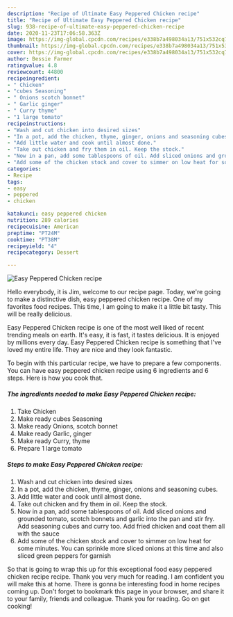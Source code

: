 ```yaml
---
description: "Recipe of Ultimate Easy Peppered Chicken recipe"
title: "Recipe of Ultimate Easy Peppered Chicken recipe"
slug: 938-recipe-of-ultimate-easy-peppered-chicken-recipe
date: 2020-11-23T17:06:58.363Z
image: https://img-global.cpcdn.com/recipes/e338b7a498034a13/751x532cq70/easy-peppered-chicken-recipe-recipe-main-photo.jpg
thumbnail: https://img-global.cpcdn.com/recipes/e338b7a498034a13/751x532cq70/easy-peppered-chicken-recipe-recipe-main-photo.jpg
cover: https://img-global.cpcdn.com/recipes/e338b7a498034a13/751x532cq70/easy-peppered-chicken-recipe-recipe-main-photo.jpg
author: Bessie Farmer
ratingvalue: 4.8
reviewcount: 44800
recipeingredient:
- " Chicken"
- "cubes Seasoning"
- " Onions scotch bonnet"
- " Garlic ginger"
- " Curry thyme"
- "1 large tomato"
recipeinstructions:
- "Wash and cut chicken into desired sizes"
- "In a pot, add the chicken, thyme, ginger, onions and seasoning cubes."
- "Add little water and cook until almost done."
- "Take out chicken and fry them in oil. Keep the stock."
- "Now in a pan, add some tablespoons of oil. Add sliced onions and grounded tomato, scotch bonnets and garlic into the pan and stir fry. Add seasoning cubes and curry too. Add fried chicken and coat them all with the sauce"
- "Add some of the chicken stock and cover to simmer on low heat for some minutes. You can sprinkle more sliced onions at this time and also sliced green peppers for garnish"
categories:
- Recipe
tags:
- easy
- peppered
- chicken

katakunci: easy peppered chicken 
nutrition: 289 calories
recipecuisine: American
preptime: "PT24M"
cooktime: "PT38M"
recipeyield: "4"
recipecategory: Dessert

---
```



![Easy Peppered Chicken recipe](https://img-global.cpcdn.com/recipes/e338b7a498034a13/751x532cq70/easy-peppered-chicken-recipe-recipe-main-photo.jpg)

Hello everybody, it is Jim, welcome to our recipe page. Today, we're going to make a distinctive dish, easy peppered chicken recipe. One of my favorites food recipes. This time, I am going to make it a little bit tasty. This will be really delicious.

Easy Peppered Chicken recipe is one of the most well liked of recent trending meals on earth. It's easy, it is fast, it tastes delicious. It is enjoyed by millions every day. Easy Peppered Chicken recipe is something that I've loved my entire life. They are nice and they look fantastic.




To begin with this particular recipe, we have to prepare a few components. You can have easy peppered chicken recipe using 6 ingredients and 6 steps. Here is how you cook that.

<!--inarticleads1-->

##### The ingredients needed to make Easy Peppered Chicken recipe:

1. Take  Chicken
1. Make ready cubes Seasoning
1. Make ready  Onions, scotch bonnet
1. Make ready  Garlic, ginger
1. Make ready  Curry, thyme
1. Prepare 1 large tomato




<!--inarticleads2-->

##### Steps to make Easy Peppered Chicken recipe:

1. Wash and cut chicken into desired sizes
1. In a pot, add the chicken, thyme, ginger, onions and seasoning cubes.
1. Add little water and cook until almost done.
1. Take out chicken and fry them in oil. Keep the stock.
1. Now in a pan, add some tablespoons of oil. Add sliced onions and grounded tomato, scotch bonnets and garlic into the pan and stir fry. Add seasoning cubes and curry too. Add fried chicken and coat them all with the sauce
1. Add some of the chicken stock and cover to simmer on low heat for some minutes. You can sprinkle more sliced onions at this time and also sliced green peppers for garnish




So that is going to wrap this up for this exceptional food easy peppered chicken recipe recipe. Thank you very much for reading. I am confident you will make this at home. There is gonna be interesting food in home recipes coming up. Don't forget to bookmark this page in your browser, and share it to your family, friends and colleague. Thank you for reading. Go on get cooking!

